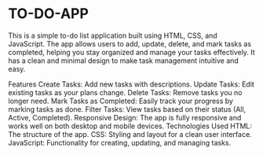 # TO-DO-APP
This is a simple to-do list application built using HTML, CSS, and JavaScript. The app allows users to add, update, delete, and mark tasks as completed, helping you stay organized and manage your tasks effectively. It has a clean and minimal design to make task management intuitive and easy.

Features
Create Tasks: Add new tasks with descriptions.
Update Tasks: Edit existing tasks as your plans change.
Delete Tasks: Remove tasks you no longer need.
Mark Tasks as Completed: Easily track your progress by marking tasks as done.
Filter Tasks: View tasks based on their status (All, Active, Completed).
Responsive Design: The app is fully responsive and works well on both desktop and mobile devices.
Technologies Used
HTML: The structure of the app.
CSS: Styling and layout for a clean user interface.
JavaScript: Functionality for creating, updating, and managing tasks.
